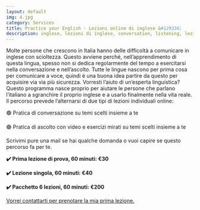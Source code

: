 ```yaml
---
layout: default
img: 4.jpg
category: Services
title: Practice your English · Lezioni online di inglese &#129336;
description: inglese, lezioni di inglese, conversation, listening, lezioni private, lezioni online, inglese online, conversazione, ascolto
---
```

<p>
Molte persone che crescono in Italia hanno delle difficoltà a comunicare in inglese con scioltezza. Questo avviene perché, nell’apprendimento di questa lingua, spesso non si dedica regolarmente del tempo a esercitarsi nella conversazione e nell’ascolto. Tutte le lingue nascono per prima cosa per comunicare a voce, quindi è una buona idea partire da questo per acquisire via via più sicurezza. Vorresti l’aiuto di un’esperta linguistica? Questo programma nasce proprio per aiutare le persone che parlano l’italiano a sgranchire il proprio inglese e a usarlo finalmente nella vita reale. Il percorso prevede l’alternarsi di due tipi di lezioni individuali online:
</p>
<p>
🟢 Pratica di conversazione su temi scelti insieme a te
</p>
<p>
🟢 Pratica di ascolto con video e esercizi mirati su temi scelti insieme a te
</p>
<p>
Scrivimi pure una mail se hai qualche domanda o vuoi capire se questo percorso fa per te.
</p>
<p>
<strong>✔️ Prima lezione di prova, 60 minuti: €30</strong>
</p>
<p>
<strong>✔️ Lezione singola, 60 minuti: €40</strong>
</p>
<p>
<strong>✔️ Pacchetto 6 lezioni, 60 minuti: €200</strong>
</p>
<a href="mailto:angela@tiliatranslations.it">Vorrei contattarti per prenotare la mia prima lezione.</a>

